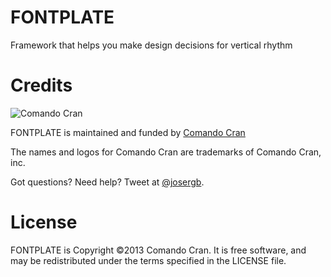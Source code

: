 FONTPLATE
=========

Framework that helps you make design decisions for vertical rhythm

Credits
=======

![Comando Cran](https://dl.dropboxusercontent.com/u/2515894/portfolio/assets/428454_245609905557835_7409247_n.jpg)

FONTPLATE is maintained and funded by [Comando Cran](https://www.facebook.com/ComandoCran)

The names and logos for Comando Cran are trademarks of Comando Cran, inc.

Got questions? Need help? Tweet at [@josergb](http://twitter.com/josergb).

License
=======

FONTPLATE is Copyright ©2013 Comando Cran. It is free software, and may be redistributed under the terms specified in the LICENSE file.
